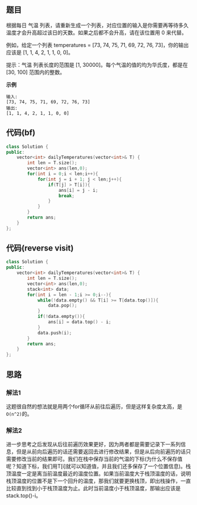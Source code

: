 ## 题目
根据每日 气温 列表，请重新生成一个列表，对应位置的输入是你需要再等待多久温度才会升高超过该日的天数。如果之后都不会升高，请在该位置用 0 来代替。

例如，给定一个列表 temperatures = [73, 74, 75, 71, 69, 72, 76, 73]，你的输出应该是 [1, 1, 4, 2, 1, 1, 0, 0]。

提示：气温 列表长度的范围是 [1, 30000]。每个气温的值的均为华氏度，都是在 [30, 100] 范围内的整数。

**示例**
```
输入: 
[73, 74, 75, 71, 69, 72, 76, 73]
输出: 
[1, 1, 4, 2, 1, 1, 0, 0]
```

## 代码(bf)
```C++
class Solution {
public:
    vector<int> dailyTemperatures(vector<int>& T) {
        int len = T.size();
        vector<int> ans(len,0);
        for(int i = 0;i < len;i++){
            for(int j = i + 1; j < len;j++){
                if(T[j] > T[i]){
                    ans[i] = j - i;
                    break;
                }
            }
        }
        return ans;
    }
};
```

## 代码(reverse visit)
```C++
class Solution {
public:
    vector<int> dailyTemperatures(vector<int>& T) {
        int len = T.size();
        vector<int> ans(len,0);
        stack<int> data;
        for(int i = len - 1;i >= 0;i--){
            while(!data.empty() && T[i] >= T[data.top()]){
                data.pop();
            }
            if(!data.empty()){
                ans[i] = data.top() - i;
            }
            data.push(i);
        }
        return ans;
    }
};
```


## 思路

### 解法1
这题很自然的想法就是用两个for循环从前往后遍历，但是这样复杂度太高，是`O(n^2)`的。

### 解法2
进一步思考之后发现从后往前遍历效果更好，因为两者都是需要记录下一系列信息，但是从前向后遍历的话还需要返回去进行修改结果，但是从后向前遍历的话只需要修改当前的结果即可。我们在栈中保存当前的气温的下标(为什么不保存值呢？知道下标，我们用T[i]就可以知道值，并且我们还多保存了一个位置信息)。栈顶温度一定是离当前温度最近的温度位置。如果当前温度大于栈顶温度的话，说明栈顶温度的位置不是下一个回升的温度，那我们就要更换栈顶，即出栈操作，一直比较直到找到小于栈顶温度为止。此时当前温度小于栈顶温度，那输出应该是stack.top()-i。